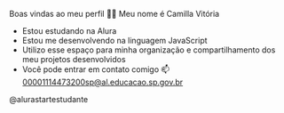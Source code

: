 Boas vindas ao meu perfil 💙💙
Meu nome é Camilla Vitória

- Estou estudando na Alura
- Estou me desenvolvendo na linguagem JavaScript
- Utilizo esse espaço para minha organização e compartilhamento dos meu projetos desenvolvidos
- Você pode entrar em contato comigo 📫
00001114473200sp@al.educacao.sp.gov.br

@alurastartestudante

